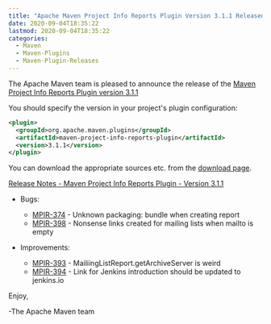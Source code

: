 ```yaml
---
title: "Apache Maven Project Info Reports Plugin Version 3.1.1 Released"
date: 2020-09-04T18:35:22
lastmod: 2020-09-04T18:35:22
categories:
  - Maven
  - Maven-Plugins
  - Maven-Plugin-Releases
---
```

The Apache Maven team is pleased to announce the release of the 
[Maven Project Info Reports Plugin version 3.1.1](https://maven.apache.org/plugins/maven-project-info-reports-plugin/)

You should specify the version in your project's plugin configuration:

```xml
<plugin>
  <groupId>org.apache.maven.plugins</groupId>
  <artifactId>maven-project-info-reports-plugin</artifactId>
  <version>3.1.1</version>
</plugin>
```

You can download the appropriate sources etc. from the 
[download page](https://maven.apache.org/plugins/maven-project-info-reports-plugin/download.cgi).

<!-- more --> 

[Release Notes - Maven Project Info Reports Plugin - Version 3.1.1](https://issues.apache.org/jira/secure/ReleaseNote.jspa?projectId=12317821&version=12348345)

* Bugs:

  * [MPIR-374](https://issues.apache.org/jira/browse/MPIR-374) - Unknown packaging: bundle when creating report
  * [MPIR-398](https://issues.apache.org/jira/browse/MPIR-398) - Nonsense links created for mailing lists when mailto is empty

* Improvements:

  * [MPIR-393](https://issues.apache.org/jira/browse/MPIR-393) - MailiingListReport.getArchiveServer is weird
  * [MPIR-394](https://issues.apache.org/jira/browse/MPIR-394) - Link for Jenkins introduction should be updated to jenkins.io

Enjoy,

-The Apache Maven team 
